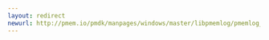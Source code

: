 ```yaml
---
layout: redirect
newurl: http://pmem.io/pmdk/manpages/windows/master/libpmemlog/pmemlog_append.3.html
---
```

